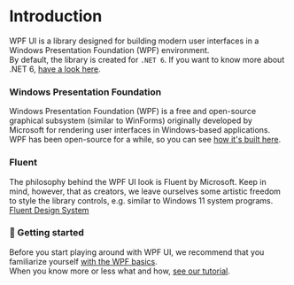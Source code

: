 # Introduction
WPF UI is a library designed for building modern user interfaces in a Windows Presentation Foundation (WPF) environment.  
By default, the library is created for `.NET 6`. If you want to know more about .NET 6, [have a look here](https://docs.microsoft.com/en-us/dotnet/core/whats-new/dotnet-6).

### Windows Presentation Foundation
Windows Presentation Foundation (WPF) is a free and open-source graphical subsystem (similar to WinForms) originally developed by Microsoft for rendering user interfaces in Windows-based applications.  
WPF has been open-source for a while, so you can see [how it's built here](https://github.com/dotnet/wpf).

### Fluent
The philosophy behind the WPF UI look is Fluent by Microsoft. Keep in mind, however, that as creators, we leave ourselves some artistic freedom to style the library controls, e.g. similar to Windows 11 system programs.  
[Fluent Design System](https://www.microsoft.com/design/fluent/)

### 🚀 Getting started
Before you start playing around with WPF UI, we recommend that you familiarize yourself [with the WPF basics](https://docs.microsoft.com/en-us/dotnet/desktop/wpf/get-started/create-app-visual-studio?view=netdesktop-6.0).  
When you know more or less what and how, [see our tutorial](https://lepoco.github.io/wpfui/docs.html#tutorial).